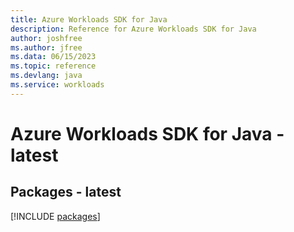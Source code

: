 ```yaml
---
title: Azure Workloads SDK for Java
description: Reference for Azure Workloads SDK for Java
author: joshfree
ms.author: jfree
ms.data: 06/15/2023
ms.topic: reference
ms.devlang: java
ms.service: workloads
---
```

# Azure Workloads SDK for Java - latest
## Packages - latest
[!INCLUDE [packages](workloads-index.md)]